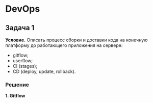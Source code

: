 # DevOps 

## Задача 1

**Условие.** Описать процесс сборки и доставки кода на конечную платформу до работающего приложения на сервере:
- gitflow;
- userflow;
- CI (stages);
- CD (deploy, update, rollback).

### Решение

**1. Gitflow**

